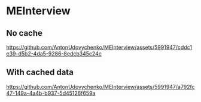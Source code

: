 # MEInterview
## No cache
https://github.com/AntonUdovychenko/MEInterview/assets/5991947/cddc1e39-d5b2-4da5-9286-8edcb345c24c

## With cached data
https://github.com/AntonUdovychenko/MEInterview/assets/5991947/a792fc47-149a-4a4b-b937-5d45126f659a

